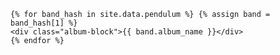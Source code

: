 <!-- This file is for storing liquid code -->
<!-- Loop for showing albums -->

    {% for band_hash in site.data.pendulum %} {% assign band = band_hash[1] %}
    <div class="album-block">{{ band.album_name }}</div>
    {% endfor %}

<!-- ------------------------------------------ -->
<!-- ------------------------------------------ -->
<!-- ------------------------------------------ -->

 <!-- <div class="album-container">
    {% assign albumcount = page.albumcount %} {% assign value = page.albumcount
    | modulo:2 %} {% if value == 0 %} {% assign value = "even" %} {% else %} {%
    assign value = "odd" %} {% endif %} {% for i in (1..albumcount) %} {% if i
    == 1 %}
    <div
      class="{% if i != albumcount %}album-block{% elsif value == 'even' %}album-block{% else %}album-block-centered{% endif %}"
    >
      <p>{{page.album-1}} {{value}}</p>
    </div>
    {% endif %} {% if i == 2 %}
    <div
      class="{% if i != albumcount %}album-block{% elsif value == 'even' %}album-block{% else %}album-block-centered{% endif %}"
    >
      <p>{{page.album-2}}</p>
    </div>
    {% endif %} {% if i == 3 %}
    <div
      class="{% if i != albumcount %}album-block{% elsif value == 'even' %}album-block{% else %}album-block-centered{% endif %}"
    >
      <p>{{page.album-3}}</p>
    </div>
    {% endif %} {% if i == 4 %}
    <div
      class="{% if i != albumcount %}album-block{% elsif value == 'even' %}album-block{% else %}album-block-centered{% endif %}"
    >
      <p>{{page.album-4}}</p>
    </div>
    {% endif %} {% if i == 5 %}
    <div
      class="{% if i != albumcount %}album-block{% elsif value == 'even' %}album-block{% else %}album-block-centered{% endif %}"
    >
      <p>{{page.album-5}}</p>
    </div>
    {% endif %} {% endfor %}
  </div>
</div> -->

<!-- ------------------------------------------ -->
<!-- ------------------------------------------ -->
<!-- ------------------------------------------ -->

<!-- {% assign songs = site.data.pendulum.albums[i].songs.size %}
{% if songs <= 10 %}album-block{% else %}album-block-overflow{% endif %} -->

<!-- ------------------------------------------ -->
<!-- ------------------------------------------ -->
<!-- ------------------------------------------ -->

<!-- {% assign albums = site.data.pendulum.albums %} {% assign i = 0 %} {% for album
in albums %} {% assign genres = albums[i].genres %}

<div class="album-preview">
  {% if genres contains "Drum and bass" %}
  <img src="{{ album.album_cover }}" />
  {% endif %}
</div>
{% assign i = i | plus: 1 %} {% endfor %} {% if i == 0 %} {% endif %} -->

<!-- ------------------------------------------ -->
<!-- ------------------------------------------ -->
<!-- ------------------------------------------ -->
<!-- Best solution for now -->

<!-- {% assign dnb = site.data.tags.drum_and_bass.albums | sort: "year_of_release" |
reverse %} {% for album in dnb %}

<div class="album-preview">
  <h1>{{ album.name }}</h1>
  <h1>{{ album.year_of_release }}</h1>
  <img src="{{ album.album_cover }}" />
</div>
{% endfor %} -->

<!-- ------------------------------------------ -->
<!-- ------------------------------------------ -->
<!-- ------------------------------------------ -->
<!-- Possible better solution -->

<!-- {% if albums.last == album and sum == "odd" %} {% else %} {% endif %} -->
